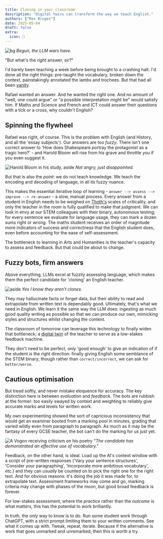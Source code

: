 ```yaml
---
title: Cloning in your classroom
description: "Digital twins can transform the way we teach English."
authors: ["Max Bruges"]
date: 2025-05-04
draft: false
extra:
  icon: 👯
---
```


![bg](/images/clone-army.webp)
*Begun, the LLM wars have.*

"But what's the _right_ answer, sir?"

I'd barely been teaching a week before being brought to a crashing halt. I'd done all the right things: pre-taught the vocabulary, broken down the context, painstakingly annotated the iambs and trochees. But that had all been [vanity](https://www.biblegateway.com/passage/?search=ecclesiastes%201&version=KJV).

Rafael wanted an answer. And he wanted the right one. And no amount of "well, one could argue" or "a possible interpretation might be" would satisfy him. If Maths and Science and French and ICT could answer their questions with a tick or a cross, why couldn't English?

## Spinning the flywheel

Rafael was right, of course. This is the problem with English (and History, and all the 'essay subjects'). Our answers are too _fuzzy_. There isn't one correct answer to 'How does Shakespeare portray the protagonist as a tragic hero?' - and Harold Bloom will rise from his grave and throttle you if you even suggest it.

![Harold Bloom in his study, aside](/images/harold-bloom.webp)
*Not angry, just disappointed.*

But that is also the _point_: we do not teach knowledge. We teach the encoding and decoding of language, in all its fuzzy nuance.

This makes the essential iterative loop of learning - `answer --> assess --> improve --> re-answer` - a slow, manual process. Every answer from a student in English needs to be weighed on [Thoth's](https://en.wikipedia.org/wiki/Thoth) scales of criticality, and only the teacher in the room is fully qualified to make that judgment. We can look in envy at our STEM colleagues with their binary, autonomous testing; for every sentence we evaluate for language usage, they can mark a dozen sums right or wrong. The maths student receives an order of magnitude more indicators of success and correctness that the English student does, even before accounting for the ease of self-assessment.

The bottleneck to learning in Arts and Humanities is the teacher's capacity to assess and feedback. But that could be about to change.

## Fuzzy bots, firm answers

Above everything, LLMs excel at fuzzily assessing language, which makes them the perfect candidate for 'cloning' an English teacher.

![aside](/images/twiins.webp)
*Yes I know they aren't clones.*

They may hallucinate facts or forget data, but their ability to read and extrapolate from written text is dependably good. Ultimately, that's what we need in English. We learn it the same way the LLM does: ingesting as much good quality writing as possible so that we can produce our own, mimicking styles and structures whilst changing the content.

The classroom of tomorrow can leverage this technology to finally widen that bottleneck; a [digital twin](https://en.wikipedia.org/wiki/Digital_twin) of the teacher to serve as a low-stakes feedback machine.

They don't need to be perfect, only 'good enough' to give an indication of if the student is the right direction: finally giving English some semblance of the STEM binary; though rather than `correct/incorrect`, we can ask for `better/worse`.

## Cautious optimisation

But tread softly, and never mistake eloquence for accuracy. The key distinction here is between *evaluation* and *feedback*. The bots are rubbish at the former: too easily swayed by context and weighting to reliably give accurate marks and levels for written work.

My own experimenting showed the sort of capricious inconsistency that would get an examiner booted from a marking pool in minutes, grading that varied wildly even from paragraph to paragraph. As much as it may be the fantasy of every GCSE teacher, the bot can't do the marking for us just yet.

![A Vogon receiving criticism on his poetry](/images/vogon-poetry.webp)
*"The candidate has demonstrated an effective use of vocabulary."*

Feedback, on the other hand, is ideal. Load up the AI's context window with a script of pre-written responses ('Vary your sentence structures', 'Consider your paragraphing', 'Incorporate more ambitious vocabulary', etc.) and they can _usually_ be counted on to pick the right one for the right text. And for obvious reasons: it's doing the job it was made for, to extrapolate text. Assessment frameworks may come and go, marking criteria may change with phases of the moon, but good broad feedback is forever.

For low-stakes assessment, where the _practice_ rather than the _outcome_ is what matters, this has the potential to work brilliantly.

In truth, the only way to know is to do. Run some student work through ChatGPT, with a strict prompt limiting them to your written comments. See what it comes up with. Tweak, repeat, iterate. Because if the alternative is work that goes unmarked and unremarked, then this is worth a try.
